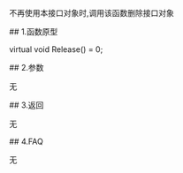<p>不再使用本接口对象时,调用该函数删除接口对象</p>
<span class="anchor" id="a7326206-a369-459e-8374-b7414657d158"></span>
## 1.函数原型
<p>virtual void Release() = 0;</p>
<span class="anchor" id="043f4818-a90c-4481-b924-597b56850012"></span>
## 2.参数
<p>无</p>
<span class="anchor" id="965342e3-bbed-4538-8267-0fc7595f3928"></span>
## 3.返回
<p>无</p>
<span class="anchor" id="b7356d6d-9a98-48f4-9257-f730ca8d0176"></span>
## 4.FAQ
<p>无</p>
